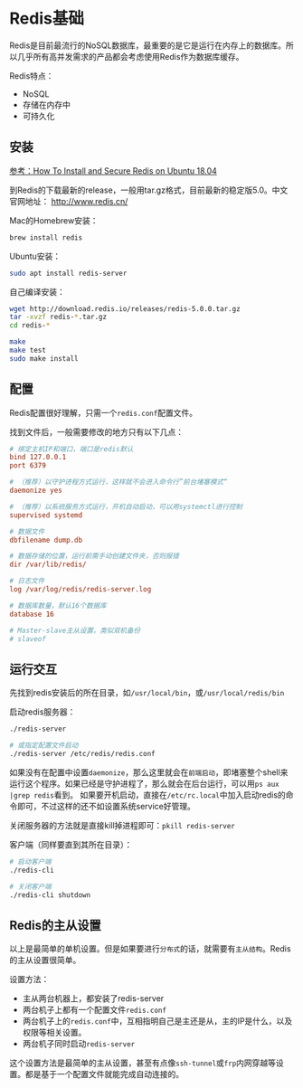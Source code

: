 # Redis基础

Redis是目前最流行的NoSQL数据库，最重要的是它是运行在内存上的数据库。所以几乎所有高并发需求的产品都会考虑使用Redis作为数据库缓存。

Redis特点：
- NoSQL
- 存储在内存中
- 可持久化

## 安装

[参考：How To Install and Secure Redis on Ubuntu 18.04](https://www.digitalocean.com/community/tutorials/how-to-install-and-secure-redis-on-ubuntu-18-04)

到Redis的下载最新的release，一般用tar.gz格式，目前最新的稳定版5.0。中文官网地址：
http://www.redis.cn/

Mac的Homebrew安装：
```sh
brew install redis
```

Ubuntu安装：
```sh
sudo apt install redis-server
```

自己编译安装：
```sh
wget http://download.redis.io/releases/redis-5.0.0.tar.gz
tar -xvzf redis-*.tar.gz
cd redis-*

make
make test
sudo make install
```

## 配置

Redis配置很好理解，只需一个`redis.conf`配置文件。

找到文件后，一般需要修改的地方只有以下几点：
```ini
# 绑定主机IP和端口，端口是redis默认
bind 127.0.0.1
port 6379

# （推荐）以守护进程方式运行，这样就不会进入命令行”前台堵塞模式“
daemonize yes

# （推荐）以系统服务方式运行，开机自动启动，可以用systemctl进行控制
supervised systemd

# 数据文件
dbfilename dump.db

# 数据存储的位置，运行前需手动创建文件夹，否则报错
dir /var/lib/redis/

# 日志文件
log /var/log/redis/redis-server.log

# 数据库数量，默认16个数据库
database 16

# Master-slave主从设置，类似双机备份
# slaveof
```

## 运行交互

先找到redis安装后的所在目录，如`/usr/local/bin`，或`/usr/local/redis/bin`

启动redis服务器：
```sh
./redis-server

# 或指定配置文件启动
./redis-server /etc/redis/redis.conf
```

如果没有在配置中设置`daemonize`，那么这里就会在`前端启动`，即堵塞整个shell来运行这个程序。如果已经是守护进程了，那么就会在后台运行，可以用`ps aux |grep redis`看到。
如果要开机启动，直接在`/etc/rc.local`中加入启动redis的命令即可，不过这样的还不如设置系统service好管理。

关闭服务器的方法就是直接kill掉进程即可：`pkill redis-server`

客户端（同样要直到其所在目录）：
```sh
# 启动客户端
./redis-cli 

# 关闭客户端
./redis-cli shutdown
```


## Redis的主从设置

以上是最简单的单机设置。但是如果要进行`分布式`的话，就需要有`主从结构`。Redis的主从设置很简单。

设置方法：
- 主从两台机器上，都安装了redis-server
- 两台机子上都有一个配置文件`redis.conf`
- 两台机子上的`redis.conf`中，互相指明自己是主还是从，主的IP是什么，以及权限等相关设置。
- 两台机子同时启动`redis-server`

这个设置方法是最简单的主从设置，甚至有点像`ssh-tunnel`或`frp`内网穿越等设置。都是基于一个配置文件就能完成自动连接的。

